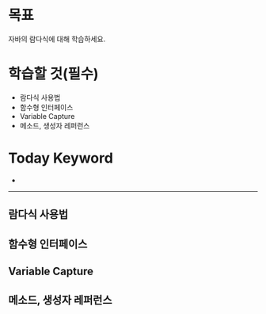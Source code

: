 
# 목표  
자바의 람다식에 대해 학습하세요.  

# 학습할 것(필수)  
- 람다식 사용법  
- 함수형 인터페이스  
- Variable Capture  
- 메소드, 생성자 레퍼런스  

# Today Keyword  
- 

- - -

## 람다식 사용법   

## 함수형 인터페이스   

## Variable Capture   

## 메소드, 생성자 레퍼런스  



